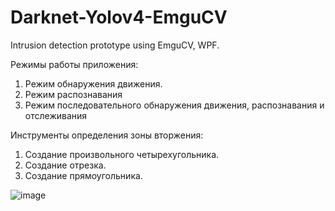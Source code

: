 # Darknet-Yolov4-EmguCV
Intrusion detection prototype using EmguCV, WPF.


Режимы работы приложения:
1. Режим обнаружения движения.
2. Режим распознавания
3. Режим последовательного обнаружения движения, распознавания и отслеживания

Инструменты определения зоны вторжения:
1. Создание произвольного четырехугольника.
2. Создание отрезка.
3. Создание прямоугольника.


![image](https://user-images.githubusercontent.com/72752613/175509799-1725518f-1186-4419-8cd1-19e1440c9de0.png)
